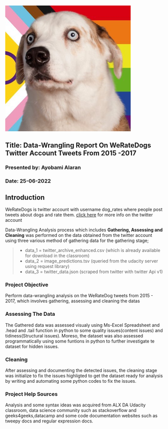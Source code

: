 ![images.jpg](Images/Img_1.jpg)

## Title: Data-Wrangling Report On WeRateDogs Twitter Account Tweets From 2015 -2017
### Presented by: Ayobami Alaran
### Date: 25-06-2022

## Introduction

WeRateDogs is twitter account with username dog_rates where people post tweets about dogs and rate them.
[click here](https://twitter.com/dog_rates) for more info on the twitter account

Data-Wrangling Analysis process which includes **Gathering, Assessing and Cleaning** was performed on the data obtained from the twitter account using three various method of gathering data for the gathering stage;
>- data_1 = twitter_archive_enhanced.csv (which is already available for download in the classroom)
>- data_2 = image_predictions.tsv (queried from the udacity server using request library)
>- data_3 = twitter_data.json (scraped from twitter with twitter Api v1)

### Project Objective
Perform data-wrangling analysis on the WeRateDog tweets from 2015 - 2017, which involves gathering, assessing and cleaning the datas 

### Assessing The Data

The Gathered data was assessed visualy using Ms-Excel Spreadsheet and .head and .tail function in python to some quality issues(content issues) and tidiness(Structural issues). 
Moreso, the dataset was also assessed programmatically using some funtions in python to further investigate te dataset for hidden issues.

### Cleaning 
After assessing and documenting the detected issues, the cleaning stage was initialize to fix the issues highligted to get the dataset ready for analysis by writing and automating some python codes to fix the issues. 

### Project Help Sources 
Analysis and some syntax ideas was acquired from ALX DA Udacity classroom, data science community such as stackoverflow and geeks4geeks,datacamp and some code documentation websites such as tweepy docs and regular expression docs.
